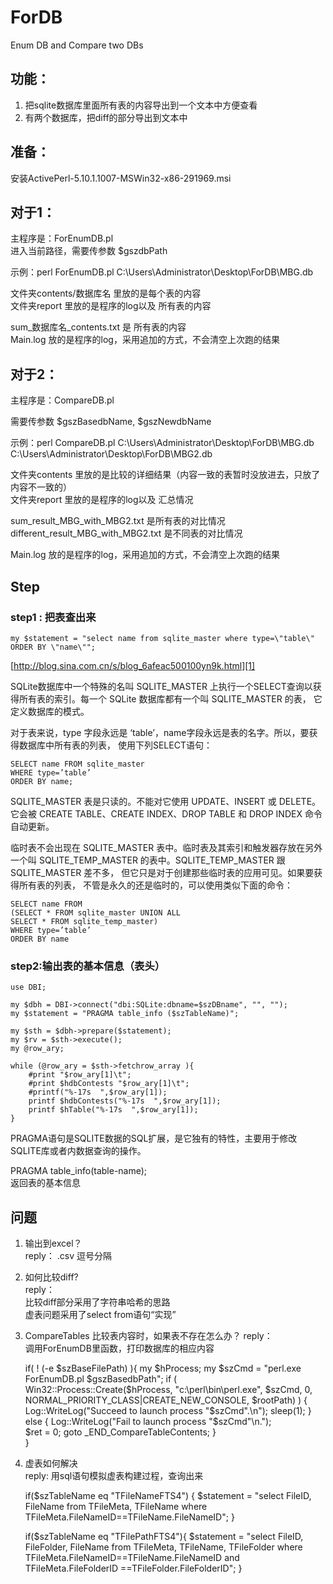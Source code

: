﻿# ForDB
Enum DB and Compare two DBs

## 功能：  
1. 把sqlite数据库里面所有表的内容导出到一个文本中方便查看  
2. 有两个数据库，把diff的部分导出到文本中  

## 准备：  
安装ActivePerl-5.10.1.1007-MSWin32-x86-291969.msi  

## 对于1：  
主程序是：ForEnumDB.pl  
进入当前路径，需要传参数 $gszdbPath  

示例：perl ForEnumDB.pl   C:\Users\Administrator\Desktop\ForDB\MBG.db  

文件夹contents/数据库名 里放的是每个表的内容  
文件夹report 里放的是程序的log以及 所有表的内容  

sum_数据库名_contents.txt 是 所有表的内容  
Main.log 放的是程序的log，采用追加的方式，不会清空上次跑的结果  

## 对于2：  
主程序是：CompareDB.pl  

需要传参数  $gszBasedbName,  $gszNewdbName  
  
示例：perl CompareDB.pl   C:\Users\Administrator\Desktop\ForDB\MBG.db   C:\Users\Administrator\Desktop\ForDB\MBG2.db  

文件夹contents 里放的是比较的详细结果（内容一致的表暂时没放进去，只放了内容不一致的）  
文件夹report 里放的是程序的log以及 汇总情况  

sum_result_MBG_with_MBG2.txt 是所有表的对比情况  
different_result_MBG_with_MBG2.txt 是不同表的对比情况  

Main.log 放的是程序的log，采用追加的方式，不会清空上次跑的结果  

## Step  
### step1 : 把表查出来  

    my $statement = "select name from sqlite_master where type=\"table\" ORDER BY \"name\"";

[http://blog.sina.com.cn/s/blog_6afeac500100yn9k.html][1]

SQLite数据库中一个特殊的名叫 SQLITE_MASTER   上执行一个SELECT查询以获得所有表的索引。每一个 SQLite 数据库都有一个叫 SQLITE_MASTER 的表， 它定义数据库的模式。  

对于表来说，type 字段永远是 ‘table’，name字段永远是表的名字。所以，要获得数据库中所有表的列表， 使用下列SELECT语句：  

    SELECT name FROM sqlite_master
    WHERE type=’table’
    ORDER BY name;

SQLITE_MASTER 表是只读的。不能对它使用 UPDATE、INSERT 或 DELETE。 它会被 CREATE TABLE、CREATE INDEX、DROP TABLE 和 DROP INDEX 命令自动更新。  

临时表不会出现在 SQLITE_MASTER 表中。临时表及其索引和触发器存放在另外一个叫 SQLITE_TEMP_MASTER 的表中。SQLITE_TEMP_MASTER 跟 SQLITE_MASTER 差不多， 但它只是对于创建那些临时表的应用可见。如果要获得所有表的列表， 不管是永久的还是临时的，可以使用类似下面的命令：  

    SELECT name FROM
    (SELECT * FROM sqlite_master UNION ALL
    SELECT * FROM sqlite_temp_master)
    WHERE type=’table’
    ORDER BY name

### step2:输出表的基本信息（表头）  

    use DBI;
    
    my $dbh = DBI->connect("dbi:SQLite:dbname=$szDBname", "", "");
    my $statement = "PRAGMA table_info ($szTableName)";
     
    my $sth = $dbh->prepare($statement);
    my $rv = $sth->execute();
    my @row_ary;
     
    while (@row_ary = $sth->fetchrow_array ){
        #print "$row_ary[1]\t";
        #print $hdbContests "$row_ary[1]\t";
        #printf("%-17s  ",$row_ary[1]);
        printf $hdbContests("%-17s  ",$row_ary[1]);
        printf $hTable("%-17s  ",$row_ary[1]);
    }

PRAGMA语句是SQLITE数据的SQL扩展，是它独有的特性，主要用于修改SQLITE库或者内数据查询的操作。  

PRAGMA table_info(table-name);   
返回表的基本信息   

## 问题  
1. 输出到excel？  
reply： 
.csv   逗号分隔  

2. 如何比较diff?  
reply：  
比较diff部分采用了字符串哈希的思路  
虚表问题采用了select from语句“实现”  

3. CompareTables 比较表内容时，如果表不存在怎么办？
reply：  
调用ForEnumDB里函数，打印数据库的相应内容    


    if( ! (-e $szBaseFilePath) ){
        my $hProcess;
        my $szCmd = "perl\.exe ForEnumDB.pl $gszBasedbPath";
        if ( Win32::Process::Create($hProcess, "c:\\perl\\bin\\perl.exe", $szCmd, 0, NORMAL_PRIORITY_CLASS|CREATE_NEW_CONSOLE, $rootPath) ) {
            Log::WriteLog("Succeed to launch process \"$szCmd\".\n");
            sleep(1);
        }
        else {
            Log::WriteLog("Fail to launch process \"$szCmd\"\n.");        
            $ret = 0;
            goto _END_CompareTableContents;
        }  
    }

4. 虚表如何解决  
reply: 
用sql语句模拟虚表构建过程，查询出来  

    if($szTableName eq "TFileNameFTS4")
    {
        $statement = "select FileID, FileName from TFileMeta, TFileName where TFileMeta.FileNameID==TFileName.FileNameID";
    }
    
    if($szTableName eq "TFilePathFTS4"){
        $statement = "select FileID, FileFolder, FileName from TFileMeta, TFileName, TFileFolder where TFileMeta.FileNameID==TFileName.FileNameID and TFileMeta.FileFolderID ==TFileFolder.FileFolderID";
    }

  [1]: http://blog.sina.com.cn/s/blog_6afeac500100yn9k.html
